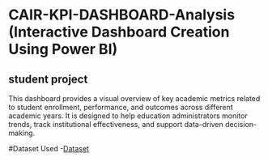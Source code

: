 # CAIR-KPI-DASHBOARD-Analysis (Interactive Dashboard Creation Using Power BI)
## student project 
This dashboard provides a visual overview of key academic metrics related to student enrollment, performance, and outcomes across different academic years. It is designed to help education administrators monitor trends, track institutional effectiveness, and support data-driven decision-making.

#Dataset Used
-<a href="https://github.com/anasmummar-702/data-analysis-dashboard/blob/main/Data%20file%20for%20dashboard_CAIR_fin.xlsx">Dataset</a>
